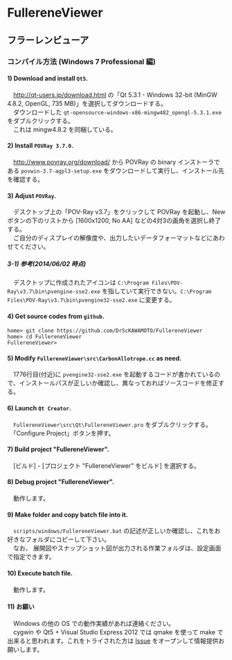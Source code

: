# FullereneViewer
## フラーレンビューア
### コンパイル方法 (Windows 7 Professional 編)
#### 1) Download and install `Qt5`.
　<http://qt-users.jp/download.html> の「Qt 5.3.1 - Windows 32-bit (MinGW 4.8.2, OpenGL, 735 MB)」を選択してダウンロードする。  
　ダウンロードした `qt-opensource-windows-x86-mingw482_opengl-5.3.1.exe` をダブルクリックする。  
　これは mingw4.8.2 を同梱している。

#### 2) Install `POVRay 3.7.0`.
　<http://www.povray.org/download/> から POVRay の binary インストーラである `povwin-3.7-agpl3-setup.exe` をダウンロードして実行し、インストール先を確認する。

#### 3) Adjust `POVRay`.
　デスクトップ上の「POV-Ray v3.7」をクリックして POVRay を起動し、New ボタンの下のリストから [1600x1200, No AA] などの4対3の画角を選択し終了する。  
　ご自分のディスプレイの解像度や、出力したいデータフォーマットなどにあわせてください。

##### 3-1) 参考(2014/06/02 時点)
　デスクトップに作成されたアイコンは `C:\Program Files\POV-Ray\v3.7\bin\pvengine-sse2.exe` を指していて実行できない。`C:\Program Files\POV-Ray\v3.7\bin\pvengine32-sse2.exe` に変更する。

#### 4) Get source codes from `github`.
    home> git clone https://github.com/DrScKAWAMOTO/FullereneViewer
    home> cd FullereneViewer
    FullereneViewer> 

#### 5) Modify `FullereneViewer\src\CarbonAllotrope.cc` as need.
　1776行目(付近)に `pvengine32-sse2.exe` を起動するコードが書かれているので、インストールパスが正しいか確認し、異なっておればソースコードを修正する。

#### 6) Launch `Qt Creator`.
　`FullereneViewer\src\Qt\FullereneViewer.pro` をダブルクリックする。  
　「Configure Project」ボタンを押す。

#### 7) Build project "FullereneViewer".
　[ビルド] - [プロジェクト "FullereneViewer" をビルド] を選択する。

#### 8) Debug project "FullereneViewer".
　動作します。

#### 9) Make folder and copy batch file into it.
　`scripts/windows/FullereneViewer.bat` の記述が正しいか確認し、これをお好きなフォルダにコピーして下さい。  
　なお、 展開図やスナップショット図が出力される作業フォルダは、設定画面で指定できます。

#### 10) Execute batch file.
　動作します。

#### 11) お願い
　Windows の他の OS での動作実績があれば連絡ください。  
　cygwin や Qt5 + Visual Studio Express 2012 では qmake を使って make で出来ると思われます。これをトライされた方は [Issue](https://github.com/DrScKAWAMOTO/FullereneViewer/issues) をオープンして情報提供お願いします。
